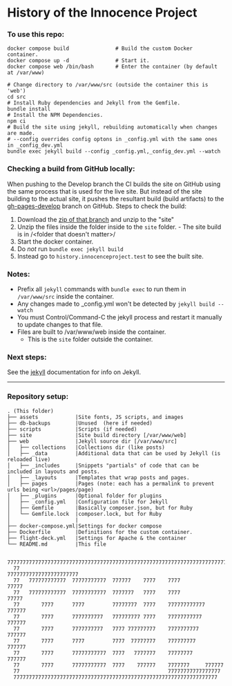 # History of the Innocence Project

### To use this repo:
```
docker compose build               # Build the custom Docker container.
docker compose up -d               # Start it.
docker compose web /bin/bash       # Enter the container (by default at /var/www)

# Change directory to /var/www/src (outside the container this is 'web')
cd src                             
# Install Ruby dependencies and Jekyll from the Gemfile.
bundle install
# Install the NPM Dependencies.
npm ci
# Build the site using jekyll, rebuilding automatically when changes are made.
# --config overrides config optons in _config.yml with the same ones in _config_dev.yml
bundle exec jekyll build --config _config.yml,_config_dev.yml --watch
```

### Checking a build from GitHub locally:

When pushing to the Develop branch the CI builds the site on GitHub using the same process that is used for the live site. But instead of the site building to the actual site, it pushes the resultant build (build artifacts) to the [gh-pages-develop](https://github.com/ten7/history.innocenceproject.org/tree/gh-pages-develop) branch on GitHub. 
Steps to check the build:
  1. Download the [zip of that branch](https://github.com/ten7/history.innocenceproject.org/archive/refs/heads/gh-pages-develop.zip) and unzip to the "site"
  2. Unzip the files inside the folder inside to the `site` folder.
    - The site build is in <zip file>/<folder that doesn't matter>/<here>
  3. Start the docker container.
  4. Do _not_ run `bundle exec jekyll build`
  5. Instead go to `history.innocenceproject.test` to see the built site.
  
### Notes: 
- Prefix all `jekyll` commands with `bundle exec` to run them in `/var/www/src` inside the container. 
- Any changes made to _config.yml won't be detected by `jekyll build --watch`
 - You must Control/Command-C the jekyll process and restart it manually to update changes to that file.
 - Files are built to /var/www/web inside the container. 
   - This is the `site` folder outside the container.

### Next steps:
See the [jekyll](https://jekyllrb.com/docs/) documentation for info on Jekyll.

---
### Repository setup:
```
. (This folder)       
├── assets            |Site fonts, JS scripts, and images
├── db-backups        |Unused  (here if needed)
├── scripts           |Scripts (if needed)        
├── site              |Site build directory [/var/www/web]
├── web               |Jekyll source dir [/var/www/src]
│   ├── collections   |Collections dir (like posts)
│   ├── _data         |Additional data that can be used by Jekyll (is reloaded live)
│   ├── _includes     |Snippets "partials" of code that can be included in layouts and posts.
│   ├── _layouts      |Templates that wrap posts and pages.
│   ├── pages         |Pages (note: each has a permalink to prevent urls being <url>/pages/page)
│   ├── _plugins      |Optional folder for plugins
│   ├── _config.yml   |Configuration file for Jekyll
│   ├── Gemfile       |Basically composer.json, but for Ruby
│   └── Gemfile.lock  |composer.lock, but for Ruby
│                     |
├── docker-compose.yml|Settings for docker compose
├── Dockerfile        |Definitions for the custom container.
├── flight-deck.yml   |Settings for Apache & the container
└── README.md         |This file
```


```
  7777777777777777777777777777777777777777777777777777777777777777777777777
  77                                                77777777777777777777777
  77   777777777777  77777777777  777777    7777    7777              77777
  77   777777777777  77777777777  7777777   7777    7777              77777
  77       7777      7777         77777777  7777    777777777777     777777
  77       7777      7777777777   777777777 7777    77777777777     777777
  77       7777      7777777777   7777 777777777    7777777777     777777
  77       7777      7777         7777  77777777    777777777     777777
  77       7777      77777777777  7777   7777777    77777777     777777
  77       7777      77777777777  7777    777777    7777777     777777
  77                                                77777777777777777
  777777777777777777777777777777777777777777777777777777777777777777
```
